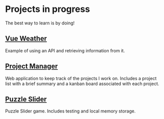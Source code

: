 Projects in progress
====================

The best way to learn is by doing!

## [Vue Weather](./vue-weather.md)

Example of using an API and retrieving information from it. 

## [Project Manager](./vue-project-manager.md)

Web application to keep track of the projects I work on. Includes a project list with a brief summary and a kanban board associated with each project.

## [Puzzle Slider](./vue-puzzle-slider.md)

Puzzle Slider game. Includes testing and local memory storage.